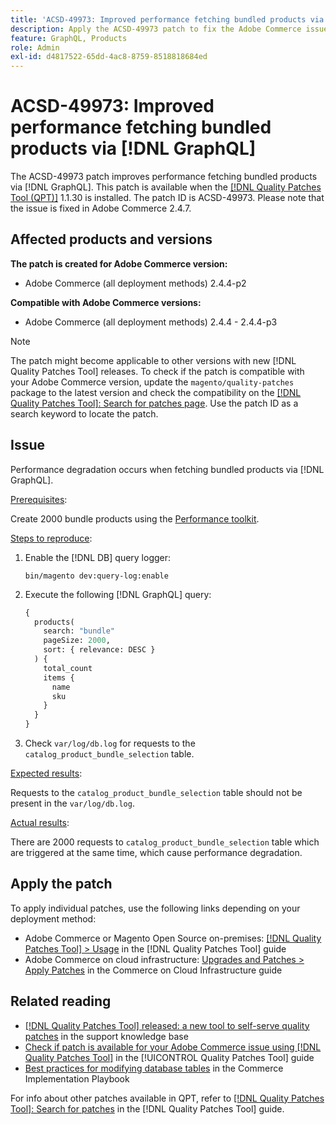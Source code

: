 ```yaml
---
title: 'ACSD-49973: Improved performance fetching bundled products via [!DNL GraphQL]'
description: Apply the ACSD-49973 patch to fix the Adobe Commerce issue where performance degradation occurs when fetching bundled products via [!DNL GraphQL].
feature: GraphQL, Products
role: Admin
exl-id: d4817522-65dd-4ac8-8759-8518818684ed
---
```

# ACSD-49973: Improved performance fetching bundled products via [!DNL GraphQL]

The ACSD-49973 patch improves performance fetching bundled products via [!DNL GraphQL]. This patch is available when the [[!DNL Quality Patches Tool (QPT)]](https://experienceleague.adobe.com/en/docs/commerce-knowledge-base/kb/announcements/commerce-announcements/magento-quality-patches-released-new-tool-to-self-serve-quality-patches) 1.1.30 is installed. The patch ID is ACSD-49973. Please note that the issue is fixed in Adobe Commerce 2.4.7.

## Affected products and versions

**The patch is created for Adobe Commerce version:**

* Adobe Commerce (all deployment methods) 2.4.4-p2

**Compatible with Adobe Commerce versions:**

* Adobe Commerce (all deployment methods) 2.4.4 - 2.4.4-p3

>[!NOTE]
>
>The patch might become applicable to other versions with new [!DNL Quality Patches Tool] releases. To check if the patch is compatible with your Adobe Commerce version, update the `magento/quality-patches` package to the latest version and check the compatibility on the [[!DNL Quality Patches Tool]: Search for patches page](https://experienceleague.adobe.com/tools/commerce-quality-patches/index.html). Use the patch ID as a search keyword to locate the patch.

## Issue

Performance degradation occurs when fetching bundled products via [!DNL GraphQL].

<u>Prerequisites</u>:

Create 2000 bundle products using the [Performance toolkit](https://experienceleague.adobe.com/docs/commerce-operations/configuration-guide/cli/generate-data.html).

<u>Steps to reproduce</u>:

1. Enable the [!DNL DB] query logger:

    ```
    bin/magento dev:query-log:enable
    ```
    
1. Execute the following [!DNL GraphQL] query:

    ```GraphQL
    {
      products(
        search: "bundle"
        pageSize: 2000,
        sort: { relevance: DESC }
      ) {
        total_count
        items {
          name
          sku
        }
      }
    }
    ```
    
1. Check `var/log/db.log` for requests to the `catalog_product_bundle_selection` table.

<u>Expected results</u>:

Requests to the `catalog_product_bundle_selection` table should not be present in the `var/log/db.log`.

<u>Actual results</u>:

There are 2000 requests to `catalog_product_bundle_selection` table which are triggered at the same time, which cause performance degradation.

## Apply the patch

To apply individual patches, use the following links depending on your deployment method:

* Adobe Commerce or Magento Open Source on-premises: [[!DNL Quality Patches Tool] > Usage](/help/tools/quality-patches-tool/usage.md) in the [!DNL Quality Patches Tool] guide
* Adobe Commerce on cloud infrastructure: [Upgrades and Patches > Apply Patches](https://experienceleague.adobe.com/docs/commerce-cloud-service/user-guide/develop/upgrade/apply-patches.html) in the Commerce on Cloud Infrastructure guide

## Related reading

* [[!DNL Quality Patches Tool] released: a new tool to self-serve quality patches](https://experienceleague.adobe.com/en/docs/commerce-knowledge-base/kb/announcements/commerce-announcements/magento-quality-patches-released-new-tool-to-self-serve-quality-patches) in the support knowledge base
* [Check if patch is available for your Adobe Commerce issue using [!DNL Quality Patches Tool]](/help/tools/quality-patches-tool/patches-available-in-qpt/check-patch-for-magento-issue-with-magento-quality-patches.md) in the [!UICONTROL Quality Patches Tool] guide
* [Best practices for modifying database tables](https://experienceleague.adobe.com/en/docs/commerce-operations/implementation-playbook/best-practices/development/modifying-core-and-third-party-tables#why-adobe-recommends-avoiding-modifications) in the Commerce Implementation Playbook

For info about other patches available in QPT, refer to [[!DNL Quality Patches Tool]: Search for patches](https://experienceleague.adobe.com/tools/commerce-quality-patches/index.html) in the [!DNL Quality Patches Tool] guide.
